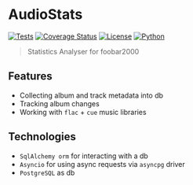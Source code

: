 # AudioStats
[![Tests](https://github.com/Olezhich/AudioStats/workflows/Tests/badge.svg)](https://github.com/Olezhich/AudioStats/actions )
[![Coverage Status](https://coveralls.io/repos/github/Olezhich/AudioStats/badge.svg?branch=dev)](https://coveralls.io/github/Olezhich/AudioStats?branch=dev)
[![License](https://img.shields.io/github/license/Olezhich/AudioStats )](https://github.com/Olezhich/AudioStats/blob/main/LICENSE )
[![Python](https://img.shields.io/badge/python-3.12%2B-blue)](https://python.org)  

> Statistics Analyser for foobar2000

## Features
- Collecting album and track metadata into db
- Tracking album changes
- Working with `flac` + `cue` music libraries

## Technologies
- `SqlAlchemy orm` for interacting with a db
- `Asyncio` for using async requests via `asyncpg` driver
- `PostgreSQL` as db
